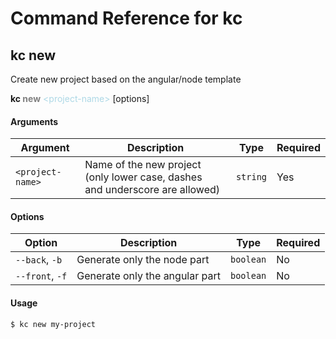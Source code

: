 # Command Reference for kc

## **kc new**

Create new project based on the angular/node template

**kc <span style="color:gray">new**</span> <span style="color: lightblue">\<project-name></span> [options]

#### **Arguments**


| Argument       	| Description                                                                      	| Type   	| Required 	|
|----------------	|----------------------------------------------------------------------------------	|--------	|----------	|
| `<project-name>` 	| Name of the new project (only lower case, dashes <br>and underscore are allowed) 	| `string` 	|   Yes     |

#### **Options**

| Option      	    | Description                    	| Type    	    | Required 	|
|-------------	    |--------------------------------	|---------	    |----------	|
| `--back`, `-b`  	| Generate only the node part    	| `boolean` 	| No       	|
| `--front`, `-f` 	| Generate only the angular part 	| `boolean` 	| No       	|

#### **Usage**

```
$ kc new my-project
```
    
